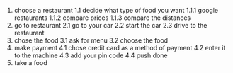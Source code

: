 1. choose a restaurant
	1.1 decide what type of food you want
		1.1.1 google restaurants
		1.1.2 compare prices
		1.1.3 compare the distances
2. go to restaurant
	2.1 go to your car
	2.2 start the car
	2.3 drive to the restaurant
3. chose the food
	3.1 ask for menu
	3.2 choose the food
4. make payment
	4.1 chose credit card as a method of payment
	4.2 enter it to the machine 
	4.3 add your pin code
	4.4 push done
5. take a food
